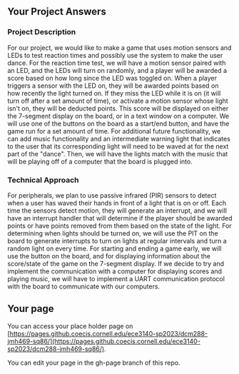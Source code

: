 ## Your Project Answers

### Project Description

For our project, we would like to make a game that uses motion sensors and LEDs to test reaction times and possibly use the system to make the user dance. For the reaction time test, we will have a motion sensor paired with an LED, and the LEDs will turn on randomly, and a player will be awarded a score based on how long since the LED was toggled on. When a player triggers a sensor with the LED on, they will be awarded points based on how recently the light turned on. If they miss the LED while it is on (it will turn off after a set amount of time), or activate a motion sensor whose light isn't on, they will be deducted points. This score will be displayed on either the 7-segment display on the board, or in a text window on a computer. We will use one of the buttons on the board as a start/end button, and have the game run for a set amount of time. For additional future functionality, we can add music functionality and an intermediate warning light that indicates to the user that its corresponding light will need to be waved at for the next part of the "dance". Then, we will have the lights match with the music that will be playing off of a computer that the board is plugged into. 
### Technical Approach

For peripherals, we plan to use passive infrared (PIR) sensors to detect when a user has waved their hands in front of a light that is on or off. Each time the sensors detect motion, they will generate an interrupt, and we will have an interrupt handler that will determine if the player should be awarded points or have points removed from them based on the state of the light. For determining when lights should be turned on, we will use the PIT on the board to generate interrupts to turn on lights at regular intervals and turn a random light on every time. For starting and ending a game early, we will use the button on the board, and for displaying information about the score/state of the game on the 7-segment display. If we decide to try and implement the communication with a computer for displaying scores and playing music, we will have to implement a UART communication protocol with the board to communicate with our computers. 
## Your page
You can access your place holder page on [https://pages.github.coecis.cornell.edu/ece3140-sp2023/dcm288-jmh469-sq86/](https://pages.github.coecis.cornell.edu/ece3140-sp2023/dcm288-jmh469-sq86/).

You can edit your page in the gh-page branch of this repo.